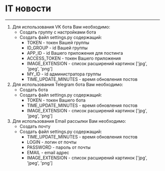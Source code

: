 # IT новости
---
1. Для использования VK бота Вам необходимо:  
    - Создать группу с настройками бота
    - Создать файл settings.py содержащий:
      - TOKEN - токен Вашей группы
      - ID_GROUP - id Вашей группы
      - APP_ID - id Вашего приложения для постинга
      - ACCESS_TOKEN - токен Вашего приложения
      - IMAGE_EXTENSION - список расширений картинок ['jpg', 'jpeg', 'png']
      - MY_ID - id администратора группы
      - TIME_UPDATE_MINUTES - время обновления постов
2. Для использования Telegram бота Вам необходимо:
   - Создать бота
   - Создать файл settings.py содержащий:
      - TOKEN - токен Вашего бота
      - TIME_UPDATE_MINUTES - время обновления постов
      - IMAGE_EXTENSION - список расширений картинок ['jpg', 'jpeg', 'png']
3. Для использования Email рассылки Вам необходимо:
   - Создать почту
   - Создать файл settings.py содержащий:
      - TIME_UPDATE_MINUTES - время обновления постов
      - LOGIN - логин от почты
      - PASSWORD - пароль от почты
      - EMAIL - email адрес
      - IMAGE_EXTENSION - список расширений картинок ['jpg', 'jpeg', 'png']


